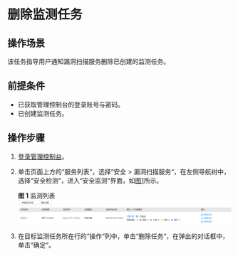 # 删除监测任务<a name="vss_01_0107"></a>

## 操作场景<a name="section12950143635119"></a>

该任务指导用户通知漏洞扫描服务删除已创建的监测任务。

## 前提条件<a name="section523854112511"></a>

-   已获取管理控制台的登录账号与密码。
-   已创建监测任务。

## 操作步骤<a name="section17281184514518"></a>

1.  [登录管理控制台](https://console.huaweicloud.com/)。
2.  单击页面上方的“服务列表“，选择“安全  \>  漏洞扫描服务“，在左侧导航树中，选择“安全检测“，进入“安全监测“界面，如[图1](#vss_01_0079_fig15318816618)所示。

    **图 1**  监测列表<a name="vss_01_0079_fig15318816618"></a>  
    ![](figures/监测列表.png "监测列表")

3.  在目标监测任务所在行的“操作“列中，单击“删除任务“，在弹出的对话框中，单击“确定“。

